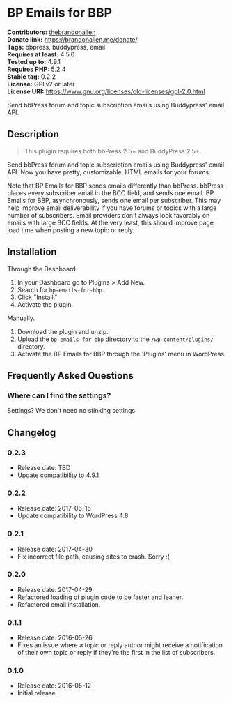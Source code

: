 # BP Emails for BBP #
**Contributors:** [thebrandonallen](https://profiles.wordpress.org/thebrandonallen)  
**Donate link:** https://brandonallen.me/donate/  
**Tags:** bbpress, buddypress, email  
**Requires at least:** 4.5.0  
**Tested up to:** 4.9.1  
**Requires PHP:** 5.2.4  
**Stable tag:** 0.2.2  
**License:** GPLv2 or later  
**License URI:** https://www.gnu.org/licenses/old-licenses/gpl-2.0.html  

Send bbPress forum and topic subscription emails using Buddypress' email API.

## Description ##

>This plugin requires both bbPress 2.5+ and BuddyPress 2.5+.

Send bbPress forum and topic subscription emails using Buddypress' email API. Now you have pretty, customizable, HTML emails for your forums.

Note that BP Emails for BBP sends emails differently than bbPress. bbPress places every subscriber email in the BCC field, and sends one email. BP Emails for BBP, asynchronously, sends one email per subscriber. This may help improve email deliverability if you have forums or topics with a large number of subscribers. Email providers don't always look favorably on emails with large BCC fields. At the very least, this should improve page load time when posting a new topic or reply.

## Installation ##

Through the Dashboard.

1. In your Dashboard go to Plugins > Add New.
1. Search for `bp-emails-for-bbp`.
1. Click "Install."
1. Activate the plugin.

Manually.

1. Download the plugin and unzip.
1. Upload the `bp-emails-for-bbp` directory to the `/wp-content/plugins/` directory.
1. Activate the BP Emails for BBP through the 'Plugins' menu in WordPress

## Frequently Asked Questions ##

### Where can I find the settings? ###

Settings? We don't need no stinking settings.

## Changelog ##

### 0.2.3 ###
* Release date: TBD
* Update compatibility to 4.9.1

### 0.2.2 ###
* Release date: 2017-06-15
* Update compatibility to WordPress 4.8

### 0.2.1 ###
* Release date: 2017-04-30
* Fix incorrect file path, causing sites to crash. Sorry :(

### 0.2.0 ###
* Release date: 2017-04-29
* Refactored loading of plugin code to be faster and leaner.
* Refactored email installation.

### 0.1.1 ###
* Release date: 2016-05-26
* Fixes an issue where a topic or reply author might receive a notification of their own topic or reply if they're the first in the list of subscribers.

### 0.1.0 ###
* Release date: 2016-05-12
* Initial release.
